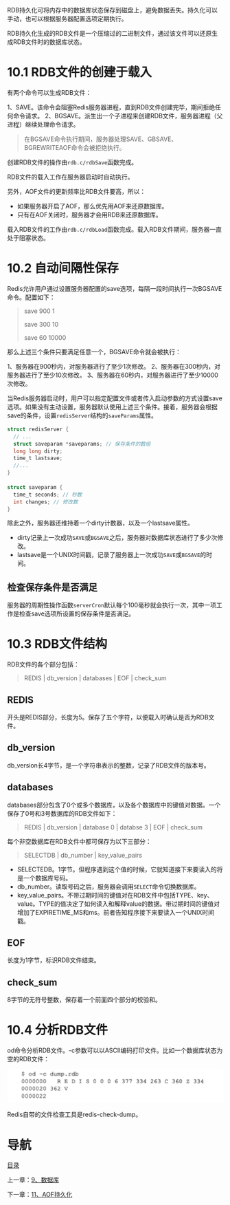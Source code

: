RDB持久化可将内存中的数据库状态保存到磁盘上，避免数据丢失。持久化可以手动，也可以根据服务器配置选项定期执行。

RDB持久化生成的RDB文件是一个压缩过的二进制文件，通过该文件可以还原生成RDB文件时的数据库状态。

# 10.1 RDB文件的创建于载入

有两个命令可以生成RDB文件：

1、SAVE。该命令会阻塞Redis服务器进程，直到RDB文件创建完毕，期间拒绝任何命令请求。
2、BGSAVE。派生出一个子进程来创建RDB文件，服务器进程（父进程）继续处理命令请求。

> 在BGSAVE命令执行期间，服务器处理SAVE、GBSAVE、BGREWRITEAOF命令会被拒绝执行。

创建RDB文件的操作由`rdb.c/rdbSave`函数完成。

RDB文件的载入工作在服务器启动时自动执行。

另外，AOF文件的更新频率比RDB文件要高，所以：

- 如果服务器开启了AOF，那么优先用AOF来还原数据库。
- 只有在AOF关闭时，服务器才会用RDB来还原数据库。

载入RDB文件的工作由`rdb.c/rdbLoad`函数完成。载入RDB文件期间，服务器一直处于阻塞状态。

# 10.2 自动间隔性保存

Redis允许用户通过设置服务器配置的save选项，每隔一段时间执行一次BGSAVE命令。配置如下：

> save 900 1
>
> save 300 10
>
> save 60 10000

那么上述三个条件只要满足任意一个，BGSAVE命令就会被执行：

1、服务器在900秒内，对服务器进行了至少1次修改。
2、服务器在300秒内，对服务器进行了至少10次修改。
3、服务器在60秒内，对服务器进行了至少10000次修改。

当Redis服务器启动时，用户可以指定配置文件或者传入启动参数的方式设置save选项。如果没有主动设置，服务器默认使用上述三个条件。接着，服务器会根据save的条件，设置`redisServer`结构的`saveParams`属性。

```objective-c
struct redisServer {
  // ...
  struct saveparam *saveparams; // 保存条件的数组
  long long dirty;
  time_t lastsave;
  //...
}

struct saveparam {
  time_t seconds; // 秒数
  int changes; // 修改数
}
```

除此之外，服务器还维持着一个dirty计数器，以及一个lastsave属性。

- dirty记录上一次成功`SAVE`或`BGSAVE`之后，服务器对数据库状态进行了多少次修改。
- lastsave是一个UNIX时间戳，记录了服务器上一次成功`SAVE`或`BGSAVE`的时间。

## 检查保存条件是否满足

服务器的周期性操作函数`serverCron`默认每个100毫秒就会执行一次，其中一项工作是检查save选项所设置的保存条件是否满足。

# 10.3 RDB文件结构

RDB文件的各个部分包括：

> REDIS | db_version | databases | EOF | check_sum

## REDIS

开头是REDIS部分，长度为5。保存了五个字符，以便载入时确认是否为RDB文件。

## db_version

db\_version长4字节，是一个字符串表示的整数，记录了RDB文件的版本号。

## databases

databases部分包含了0个或多个数据库，以及各个数据库中的键值对数据。一个保存了0号和3号数据库的RDB文件如下：

> REDIS | db_version | database 0 | databse 3 | EOF | check_sum

每个非空数据库在RDB文件中都可保存为以下三部分：

> SELECTDB | db_number | key_value_pairs

- SELECTEDB。1字节。但程序遇到这个值的时候，它就知道接下来要读入的将是一个数据库号码。
- db\_number。读取号码之后，服务器会调用`SELECT`命令切换数据库。
- key_value_pairs。不带过期时间的键值对在RDB文件中包括TYPE、key、value。TYPE的值决定了如何读入和解释value的数据。带过期时间的键值对增加了EXPIRETIME_MS和ms。前者告知程序接下来要读入一个UNIX时间戳。

## EOF

长度为1字节，标识RDB文件结束。

## check_sum

8字节的无符号整数，保存着一个前面四个部分的校验和。

# 10.4 分析RDB文件

od命令分析RDB文件。-c参数可以以ASCII编码打印文件。比如一个数据库状态为空的RDB文件：

![](img/chap10/img0.png)

Redis自带的文件检查工具是redis-check-dump。

# 导航

[目录](README.md)

上一章：[9、数据库](9、数据库.md)

下一章：[11、AOF持久化](11、AOF持久化.md)

